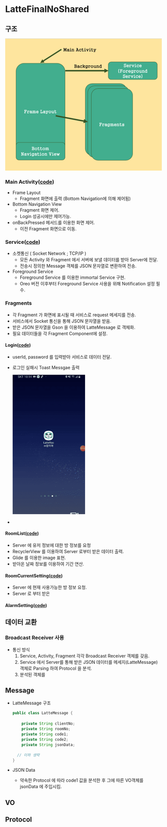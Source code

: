 # LatteFinalNoShared



## 구조



![image-20200726144944200](README.assets/image-20200726144944200.png)



### Main Activity([code](https://github.com/Hae-gun/LatteFinalNoShared/blob/master/app/src/main/java/org/techtown/lattefinalnoshared/MainActivity.java))

* Frame Layout
  * Fragment 화면에 출력 (Bottom Navigation에 의해 제어됨)
* Bottom Navigation View
  * Fragment 화면 제어.
  * Login 성공시에만 제어가능.
* onBackPressed 메서드를 이용한 화면 제어.
  * 이전 Fragment 화면으로 이동.

### Service([code](https://github.com/Hae-gun/LatteFinalNoShared/blob/master/app/src/main/java/org/techtown/lattefinalnoshared/TCPIPConnectionService.java))

* 소켓통신 ( Socket Network ; TCP/IP )
  * 모든 Activity 와 Fragment 에서 서버에 보낼 데이터를 받아 Server에 전달.
  * 전송시 정의한 Message 객체를 JSON 문자열로 변환하여 전송.
* Foreground Service
  * Foreground Service 를 이용한 immortal Service 구현.
  * Oreo 버전 이후부터 Foreground Service 사용을 위해 Notification 설정 필수.

### Fragments

* 각 Fragment 가 화면에 표시될 때 서비스로 request 메세지를 전송.
* 서비스에서 Socket 통신을 통해 JSON 문자열을 받음.
* 받은 JSON 문자열을 Gson 을 이용하여 LatteMessage 로 객체화.
* 필요 데이터들을 각 Fragment Component에 설정.

#### Login([code](https://github.com/Hae-gun/LatteFinalNoShared/blob/master/app/src/main/java/org/techtown/lattefinalnoshared/fragments/Login.java))

* userId, password 를 입력받아 서비스로 데이터 전달.

* 로그인 실패시 Toast Messgae 출력

  ![ezgif.com-crop](README.assets/ezgif.com-crop.gif)

* 

#### RoomList([code](https://github.com/Hae-gun/LatteFinalNoShared/blob/master/app/src/main/java/org/techtown/lattefinalnoshared/fragments/RoomList.java))

* Server 에 유저 정보에 대한 방 정보를 요청
* RecyclerView 를 이용하여 Server 로부터 받은 데이터 출력.
* Glide 를 이용한 image 표현.
* 받아온 날짜 정보를 이용하여 기간 연산.

#### RoomCurrentSetting([code](https://github.com/Hae-gun/LatteFinalNoShared/blob/master/app/src/main/java/org/techtown/lattefinalnoshared/fragments/RoomCurrentSetting.java))

* Server 에 현재 사용가능한 방 정보 요청.
* Server 로 부터 받은 

#### AlarmSetting([code](https://github.com/Hae-gun/LatteFinalNoShared/blob/master/app/src/main/java/org/techtown/lattefinalnoshared/fragments/AlarmSetting.java))





## 데이터 교환

### Broadcast Receiver 사용

* 통신 방식
  1. Service, Activity, Fragment 각각 Broadcast Receiver 객체를 갖음.
  2. Service 에서 Server를 통해 받은 JSON 데이터를 메세지(LatteMessage) 객체로 Parsing 하여 Protocol 을 분석.
  3. 분석된 객체를 

## Message

* LatteMessage 구조

  ```java
  public class LatteMessage {
  
      private String clientNo;
      private String roomNo;
      private String code1;
      private String code2;
      private String jsonData;
  	
    // 이하 생략
  }
  ```

* JSON Data

  * 약속한 Protocol 에 따라 code1 값을 분석한 후 그에 따른 VO객체를 jsonData 에 주입시킴.

## VO

## Protocol



